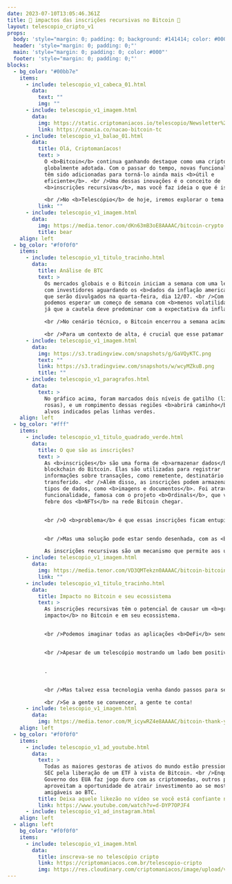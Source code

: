 ```yaml
---
date: 2023-07-10T13:05:46.361Z
title: 🧨 impactos das inscrições recursivas no Bitcoin 🧨
layout: telescopio_cripto_v1
props:
  body: 'style="margin: 0; padding: 0; background: #141414; color: #000"'
  header: 'style="margin: 0; padding: 0;"'
  main: 'style="margin: 0; padding: 0; color: #000"'
  footer: 'style="margin: 0; padding: 0;"'
blocks:
  - bg_color: "#00bb7e"
    items:
      - include: telescopio_v1_cabeca_01.html
        data:
          text: ""
          img: ""
      - include: telescopio_v1_imagem.html
        data:
          img: https://static.criptomaniacos.io/telescopio/Newsletter%20-%20Copia%202.png
          link: https://cmania.co/nacao-bitcoin-tc
      - include: telescopio_v1_balao_01.html
        data:
          title: Olá, Criptomaníacos!
          text: >
            O <b>Bitcoin</b> continua ganhando destaque como uma criptomoeda
            globalmente adotada. Com o passar do tempo, novas funcionalidades
            têm sido adicionadas para torná-lo ainda mais <b>útil e
            eficiente</b>. <br />Uma dessas inovações é o conceito de
            <b>inscrições recursivas</b>, mas você faz ideia o que é isso?

            <br />No <b>Telescópio</b> de hoje, iremos explorar o tema e como isso pode impactar o Bitcoin e seu ecossistema.
          link: ""
      - include: telescopio_v1_imagem.html
        data:
          img: https://media.tenor.com/dKn63mB3oE8AAAAC/bitcoin-crypto.gif
          title: bear
    align: left
  - bg_color: "#f0f0f0"
    items:
      - include: telescopio_v1_titulo_tracinho.html
        data:
          title: Análise de BTC
          text: >
            Os mercados globais e o Bitcoin iniciam a semana com uma leve baixa,
            com investidores aguardando os <b>dados da inflação americana</b>
            que serão divulgados na quarta-feira, dia 12/07. <br />Com isso,
            podemos esperar um começo de semana com <b>menos volatilidade</b>,
            já que a cautela deve predominar com a expectativa da inflação.

            <br />No cenário técnico, o Bitcoin encerrou a semana acima do suporte em <b>$30.000</b> e está lutando para se manter acima desse nível, especialmente em relação ao suporte chave de curto prazo, localizado em <b>$29.700</b>, que é importante para a consolidação atual.

            <br />Para um contexto de alta, é crucial que esse patamar seja mantido para que ocorra um movimento de continuação acima dos <b>$32.000</b>.
      - include: telescopio_v1_imagem.html
        data:
          img: https://s3.tradingview.com/snapshots/g/GaVQyKTC.png
          text: ""
          link: https://s3.tradingview.com/snapshots/w/wcyMZkuB.png
          title: ""
      - include: telescopio_v1_paragrafos.html
        data:
          text: >
            No gráfico acima, foram marcados dois níveis de gatilho (linhas
            rosas), e um rompimento dessas regiões <b>abrirá caminho</b> para os
            alvos indicados pelas linhas verdes.
    align: left
  - bg_color: "#fff"
    items:
      - include: telescopio_v1_titulo_quadrado_verde.html
        data:
          title: O que são as inscrições?
          text: >
            As <b>inscrições</b> são uma forma de <b>armazenar dados</b> na
            blockchain do Bitcoin. Elas são utilizadas para registrar
            informações sobre transações, como remetente, destinatário e valor
            transferido. <br />Além disso, as inscrições podem armazenar outros
            tipos de dados, como <b>imagens e documentos</b>. Foi através dessa
            funcionalidade, famosa com o projeto <b>Ordinals</b>, que vimos a
            febre dos <b>NFTs</b> na rede Bitcoin chegar.


            <br />O <b>problema</b> é que essas inscrições ficam entupindo a blockchain com dados, encarecendo as transações e engarrafando as confirmações.


            <br />Mas uma solução pode estar sendo desenhada, com as <b>inscrições recursivas</b>. 

            As inscrições recursivas são um mecanismo que permite aos usuários extrair dados de inscrições existentes e utilizá-los para criar novas inscrições.<br /> O padrão de token BRC-69 é uma forma de <b>reciclar dados já inscritos</b>, resultando em uma redução de mais de <b>90%</b> nos custos atuais. <br />Agora, as inscrições podem funcionar em conjunto e fazer referência ao conteúdo de outras inscrições.
      - include: telescopio_v1_imagem.html
        data:
          img: https://media.tenor.com/VD3QMTekzn0AAAAC/bitcoin-bitcoin-logo.gif
          link: ""
      - include: telescopio_v1_titulo_tracinho.html
        data:
          title: Impacto no Bitcoin e seu ecossistema
          text: >
            As inscrições recursivas têm o potencial de causar um <b>grande
            impacto</b> no Bitcoin e em seu ecossistema. 


            <br />Podemos imaginar todas as aplicações <b>DeFi</b> sendo trazidas para o Bitcoin, de forma totalmente descentralizada. Além disso, as inscrições recursivas podem ser trabalhadas até mesmo para <b>aumentar a eficiência</b> do Bitcoin, simplificando o processo de criação de novas transações.<br /> Estima-se que, com o tempo, uma <b>nova internet</b> possa ser implementada dentro da blockchain do Bitcoin, ampliando seu uso e revolucionando nossas vidas.


            <br />Apesar de um telescópio mostrando um lado bem positivo do Ordinals e suas evoluções, você sabe que aqui na Criptomaníacos <b>ainda não nos convencemos completamente de que esse é o melhor caminho para o Bitcoin</b>. <br />A gente já falou isso em nosso relatório sobre o tema, que você pode ler <b><a href="https://lp.criptomaniacos.io/bitcoin-e-nfts-combinacao-perigosa/" target="_blank">ao clicar aqui aqui</a></b>


            .


            <br />Mas talvez essa tecnologia venha dando passos para ser <b>menos conflituosa e impactante</b> com o uso monetário do Bitcoin. Daqui a gente vai acompanhando e te atualizando! 

            <br />Se a gente se convencer, a gente te conta!
      - include: telescopio_v1_imagem.html
        data:
          img: https://media.tenor.com/M_icywRZ4e8AAAAC/bitcoin-thank-you.gif
    align: left
  - bg_color: "#f0f0f0"
    items:
      - include: telescopio_v1_ad_youtube.html
        data:
          text: >
            Todas as maiores gestoras de ativos do mundo estão pressionando a
            SEC pela liberação de um ETF à vista de Bitcoin. <br />Enquanto o
            Governo dos EUA faz jogo duro com as criptomoedas, outros países
            aproveitam a oportunidade de atrair investimento ao se mostrarem
            amigáveis ao BTC. 
          title: Deixa aquele likezão no vídeo se você está confiante no BTC!
          link: https://www.youtube.com/watch?v=d-DYP7OPJF4
      - include: telescopio_v1_ad_instagram.html
    align: left
  - align: left
    bg_color: "#f0f0f0"
    items:
      - include: telescopio_v1_imagem.html
        data:
          title: inscreva-se no telescópio cripto
          link: https://criptomaniacos.com.br/telescopio-cripto
          img: https://res.cloudinary.com/criptomaniacos/image/upload/v1662133224/telescopio/inscreva-se-telescopio.png
---
```

